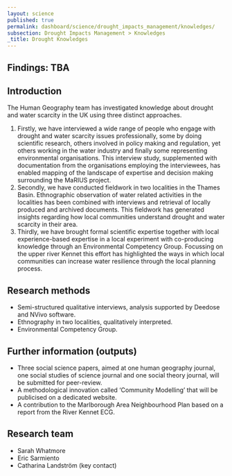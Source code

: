 ```yaml
---
layout: science
published: true
permalink: dashboard/science/drought_impacts_management/knowledges/
subsection: Drought Impacts Management > Knowledges
_title: Drought Knowledges
---
```


## Findings:  TBA

## Introduction

The Human Geography team has investigated knowledge about drought and water scarcity in the UK using three distinct approaches.

1. Firstly, we have interviewed a wide range of people who engage with drought and water scarcity issues professionally, some by doing scientific research, others involved in policy making and regulation, yet others working in the water industry and finally some representing environmental organisations. This interview study, supplemented with documentation from the organisations employing the interviewees, has enabled mapping of the landscape of expertise and decision making surrounding the MaRIUS project. 
2. Secondly, we have conducted fieldwork in two localities in the Thames Basin. Ethnographic observation of water related activities in the localities has been combined with interviews and retrieval of locally produced and archived documents. This fieldwork has generated insights regarding how local communities understand drought and water scarcity in their area. 
3. Thirdly, we have brought formal scientific expertise together with local experience-based expertise in a local experiment with co-producing knowledge through an Environmental Competency Group. Focussing on the upper river Kennet this effort has highlighted the ways in which local communities can increase water resilience through the local planning process. 

## Research methods

* Semi-structured qualitative interviews, analysis supported by Deedose and NVivo software.
* Ethnography in two localities, qualitatively interpreted.
* Environmental Competency Group.

## Further information (outputs)

* Three social science papers, aimed at one human geography journal, one social studies of science journal and one social theory journal, will be submitted for peer-review.
* A methodological innovation called ‘Community Modelling’ that will be publicised on a dedicated website.
* A contribution to the Marlborough Area Neighbourhood Plan based on a report from the River Kennet ECG.

## Research team

* Sarah Whatmore
* Eric Sarmiento
* Catharina Landström (key contact)